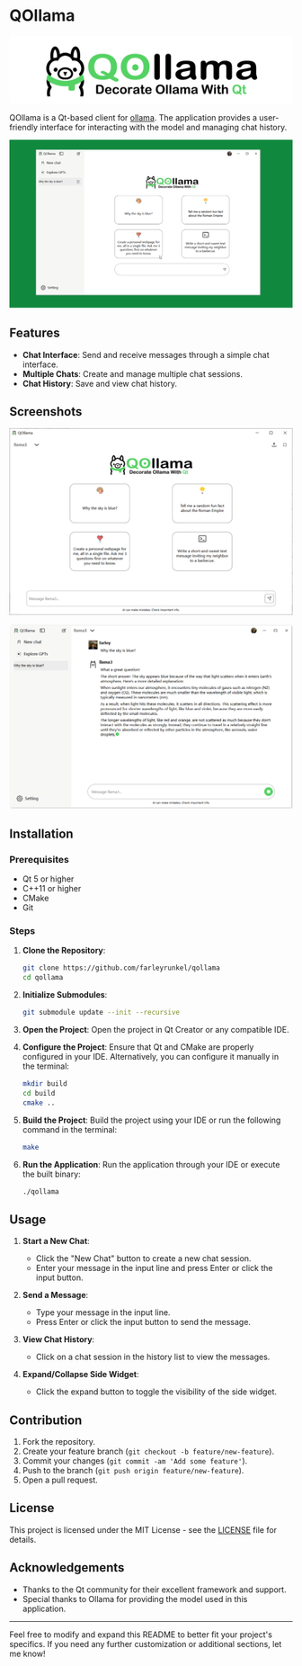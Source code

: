 # QOllama

![image](./resources/images/qollama-text.png)

QOllama is a Qt-based client for [ollama](https://github.com/ollama/ollama). The application provides a user-friendly interface for interacting with the model and managing chat history.

![gif](./resources/images/QOllama.gif)

## Features

- **Chat Interface**: Send and receive messages through a simple chat interface.
- **Multiple Chats**: Create and manage multiple chat sessions.
- **Chat History**: Save and view chat history.

## Screenshots

![image](./resources/images/welcome.png)

![image](./resources/images/talk.png)

## Installation

### Prerequisites

- Qt 5 or higher
- C++11 or higher
- CMake
- Git

### Steps

1. **Clone the Repository**:
    ```sh
    git clone https://github.com/farleyrunkel/qollama
    cd qollama
    ```

2. **Initialize Submodules**:
    ```sh
    git submodule update --init --recursive
    ```

3. **Open the Project**:
    Open the project in Qt Creator or any compatible IDE.

4. **Configure the Project**:
    Ensure that Qt and CMake are properly configured in your IDE. Alternatively, you can configure it manually in the terminal:
    ```sh
    mkdir build
    cd build
    cmake ..
    ```

5. **Build the Project**:
    Build the project using your IDE or run the following command in the terminal:
    ```sh
    make
    ```

6. **Run the Application**:
    Run the application through your IDE or execute the built binary:
    ```sh
    ./qollama
    ```

## Usage

1. **Start a New Chat**:
   - Click the "New Chat" button to create a new chat session.
   - Enter your message in the input line and press Enter or click the input button.

2. **Send a Message**:
   - Type your message in the input line.
   - Press Enter or click the input button to send the message.

3. **View Chat History**:
   - Click on a chat session in the history list to view the messages.

4. **Expand/Collapse Side Widget**:
   - Click the expand button to toggle the visibility of the side widget.

## Contribution

1. Fork the repository.
2. Create your feature branch (`git checkout -b feature/new-feature`).
3. Commit your changes (`git commit -am 'Add some feature'`).
4. Push to the branch (`git push origin feature/new-feature`).
5. Open a pull request.

## License

This project is licensed under the MIT License - see the [LICENSE](LICENSE.txt) file for details.

## Acknowledgements

- Thanks to the Qt community for their excellent framework and support.
- Special thanks to Ollama for providing the model used in this application.

---

Feel free to modify and expand this README to better fit your project's specifics. If you need any further customization or additional sections, let me know!
